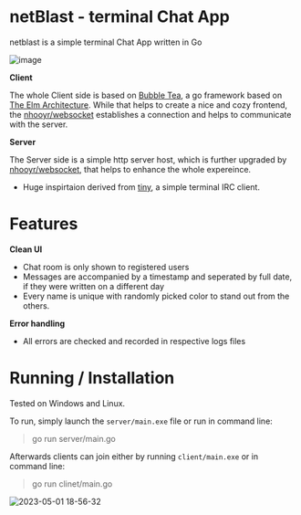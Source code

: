 # netBlast - terminal Chat App
netblast is a simple terminal Chat App written in Go

![image](https://user-images.githubusercontent.com/66695611/235474854-641b0229-f833-4c35-a3be-c7593da87641.png)

**Client**

The whole Client side is based on [Bubble Tea](https://github.com/charmbracelet/bubbletea), a go framework based on [The Elm Architecture](https://guide.elm-lang.org/architecture/).
While that helps to create a nice and cozy frontend, the [nhooyr/websocket](https://github.com/nhooyr/websocket) establishes a connection and helps to communicate with the server.

**Server**

The Server side is a simple http server host, which is further upgraded by [nhooyr/websocket](https://github.com/nhooyr/websocket), that helps to enhance the whole expereince.

* Huge inspirtaion derived from [tiny](https://github.com/osa1/tiny), a simple terminal IRC client.

# Features
**Clean UI**
* Chat room is only shown to registered users
* Messages are accompanied by a timestamp and seperated by full date, if they were written on a different day
* Every name is unique with randomly picked color to stand out from the others.

**Error handling**
* All errors are checked and recorded in respective logs files

# Running / Installation
Tested on Windows and Linux.

To run, simply launch the `server/main.exe` file or run in command line:  
>go run server/main.go

Afterwards clients can join either by running `client/main.exe` or in command line:
>go run clinet/main.go

![2023-05-01 18-56-32](https://user-images.githubusercontent.com/66695611/235483409-93815da2-ae86-4116-bdf8-f9f40704745d.gif)

